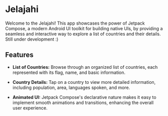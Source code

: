 # Jelajahi

Welcome to the Jelajahi! This app showcases the power of Jetpack Compose, a modern Android UI toolkit for building native UIs, by providing a seamless and interactive way to explore a list of countries and their details. Still under development :)

## Features

- **List of Countries:** Browse through an organized list of countries, each represented with its flag, name, and basic information.

- **Country Details:** Tap on a country to view more detailed information, including population, area, languages spoken, and more.

- **Animated UI:** Jetpack Compose's declarative nature makes it easy to implement smooth animations and transitions, enhancing the overall user experience.

